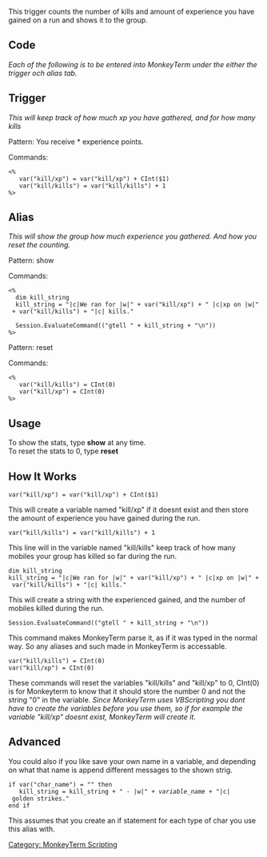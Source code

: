 This trigger counts the number of kills and amount of experience you
have gained on a run and shows it to the group.

## Code

*Each of the following is to be entered into MonkeyTerm under the either
the trigger och alias tab.*

## Trigger

*This will keep track of how much xp you have gathered, and for how many
kills*

Pattern: You receive \* experience points.

Commands:

`<% `  
`   var("kill/xp") = var("kill/xp") + CInt($1) `  
`   var("kill/kills") = var("kill/kills") + 1`  
`%>`

## Alias

*This will show the group how much experience you gathered. And how you
reset the counting.*

Pattern: show

Commands:

`<% `  
`  dim kill_string`  
`  kill_string = "|c|We ran for |w|" + var("kill/xp") + " |c|xp on |w|" + var("kill/kills") + "|c| kills."`  
` `  
`  Session.EvaluateCommand(("gtell " + kill_string + "\n"))`  
`%>`

Pattern: reset

Commands:

`<% `  
`   var("kill/kills") = CInt(0)`  
`   var("kill/xp") = CInt(0)`  
`%>`

## Usage

To show the stats, type <B>show</B> at any time.  
To reset the stats to 0, type <B>reset</B>  

## How It Works

`var("kill/xp") = var("kill/xp") + CInt($1)`

This will create a variable named "kill/xp" if it doesnt exist and then
store the amount of experience you have gained during the run.

`var("kill/kills") = var("kill/kills") + 1`

This line will in the variable named "kill/kills" keep track of how many
mobiles your group has killed so far during the run.

`dim kill_string`  
`kill_string = "|c|We ran for |w|" + var("kill/xp") + " |c|xp on |w|" + var("kill/kills") + "|c| kills."`

This will create a string with the experienced gained, and the number of
mobiles killed during the run.

`Session.EvaluateCommand(("gtell " + kill_string + "\n"))`

This command makes MonkeyTerm parse it, as if it was typed in the normal
way. So any aliases and such made in MonkeyTerm is accessable.

`var("kill/kills") = CInt(0)`  
`var("kill/xp") = CInt(0)`

These commands will reset the variables "kill/kills" and "kill/xp" to 0,
CInt(0) is for Monkeyterm to know that it should store the number 0 and
not the string "0" in the variable. *Since MonkeyTerm uses VBScripting
you dont have to create the variables before you use them, so if for
example the variable "kill/xp" doesnt exist, MonkeyTerm will create it.*

## Advanced

You could also if you like save your own name in a variable, and
depending on what that name is append different messages to the shown
strig.

`if var("char_name") = "`<your monks name>`" then`  
`   kill_string = kill_string + " - |w|" + `*`variable_name`*` + "|c| golden strikes."`  
`end if`

This assumes that you create an if statement for each type of char you
use this alias with.

[Category: MonkeyTerm
Scripting](Category:_MonkeyTerm_Scripting "wikilink")
